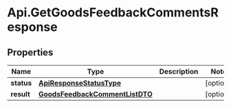 # Api.GetGoodsFeedbackCommentsResponse

## Properties

Name | Type | Description | Notes
------------ | ------------- | ------------- | -------------
**status** | [**ApiResponseStatusType**](ApiResponseStatusType.md) |  | [optional] 
**result** | [**GoodsFeedbackCommentListDTO**](GoodsFeedbackCommentListDTO.md) |  | [optional] 



